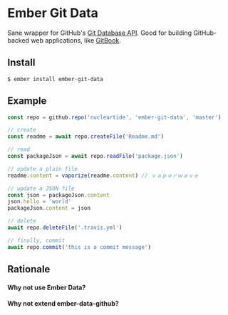 
# Ember Git Data

Sane wrapper for GitHub's [Git Database API][1]. Good for building GitHub-backed web applications, like [GitBook][2].

## Install

```
$ ember install ember-git-data
```

## Example

```js
const repo = github.repo('nucleartide', 'ember-git-data', 'master')

// create
const readme = await repo.createFile('Readme.md')

// read
const packageJson = await repo.readFile('package.json')

// update a plain file
readme.content = vaporize(readme.content) // ｖａｐｏｒｗａｖｅ

// update a JSON file
const json = packageJson.content
json.hello = 'world'
packageJson.content = json

// delete
await repo.deleteFile('.travis.yml')

// finally, commit
await repo.commit('this is a commit message')
```

## Rationale

#### Why not use Ember Data?

#### Why not extend ember-data-github?

[1]: https://developer.github.com/v3/git/
[2]: https://www.gitbook.com/


